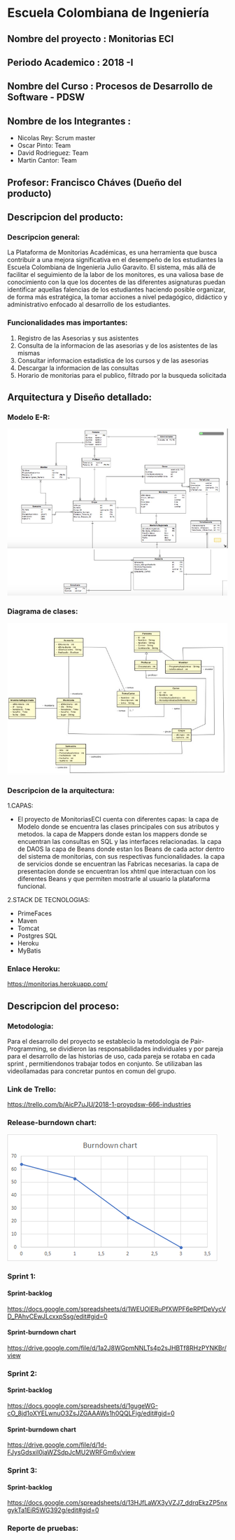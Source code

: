 # Escuela Colombiana de Ingeniería

## Nombre del proyecto : Monitorias ECI
## Periodo Academico : 2018 -I
## Nombre del Curso : Procesos de Desarrollo de Software - PDSW
## Nombre de los Integrantes : 
* Nicolas Rey: Scrum master
* Oscar Pinto: Team 
* David Rodrieguez: Team
* Martin Cantor: Team
## Profesor: Francisco Cháves (Dueño del producto)
## Descripcion del producto:
### Descripcion general:
La Plataforma de Monitorias Académicas, es una herramienta que busca contribuir a una mejora significativa en el desempeño de los estudiantes la Escuela Colombiana de Ingenieria Julio Garavito. El sistema, más allá de facilitar el seguimiento de la labor de los monitores, es una valiosa base de conocimiento con la que los docentes de las diferentes asignaturas puedan identificar aquellas falencias de los estudiantes haciendo posible organizar, de forma más estratégica, la tomar acciones a nivel pedagógico, didáctico y administrativo enfocado al desarrollo de los estudiantes.

### Funcionalidades mas importantes:
1. Registro de las Asesorias y sus asistentes
2. Consulta de la informacion de las asesorias y de los asistentes de las mismas
3. Consultar informacion estadistica de los cursos y de las asesorias
4. Descargar la informacion de las consultas
5. Horario de monitorias para el publico, filtrado por la busqueda solicitada

## Arquitectura y Diseño detallado:
### Modelo E-R:
![ER1](https://github.com/ECIPDSW/MonitoriasECI/blob/master/src/main/java/img/ER1.png)
![ER2](https://github.com/ECIPDSW/MonitoriasECI/blob/master/src/main/java/img/ER2.png)

### Diagrama de clases:
![modelo](https://github.com/ECIPDSW/MonitoriasECI/blob/master/src/main/java/img/modelo.png)
### Descripcion de la arquitectura:
1.CAPAS:
* El proyecto de MonitoriasECI cuenta con diferentes capas:
la capa de Modelo donde se encuentra las clases principales con sus atributos y metodos.
la capa de Mappers donde estan los mappers donde se encuentran las consultas en SQL y las interfaces relacionadas. 
la capa de DAOS
la capa de Beans donde estan los Beans de cada actor dentro del sistema de monitorias, con sus respectivas funcionalidades.
la capa de servicios donde se encuentran las Fabricas necesarias.
la capa de presentacion donde se encuentran los xhtml que interactuan con los diferentes Beans y que permiten mostrarle al usuario la plataforma funcional.

2.STACK DE TECNOLOGIAS:
* PrimeFaces
* Maven
* Tomcat
* Postgres SQL
* Heroku
* MyBatis

### Enlace Heroku:
https://monitorias.herokuapp.com/

## Descripcion del proceso:
### Metodologia:
Para el desarrollo del proyecto se establecio la metodologia de Pair-Programming, se dividieron las responsabilidades individuales y por pareja para el desarrollo de las historias de uso, cada pareja se rotaba en cada sprint , permitiendonos trabajar todos en conjunto.
Se utilizaban las videollamadas para concretar puntos en comun del grupo.

### Link de Trello:
https://trello.com/b/AicP7uJU/2018-1-proypdsw-666-industries

### Release-burndown chart:
![burndownchart](https://github.com/ECIPDSW/MonitoriasECI/blob/master/src/main/java/img/burndownchart.png)

### Sprint 1:
#### Sprint-backlog 
https://docs.google.com/spreadsheets/d/1WEUOlERuPfXWPF6eRPfDeVycVD_PAhvCEwJLcxxpSsg/edit#gid=0
#### Sprint-burndown chart
https://drive.google.com/file/d/1a2J8WGpmNNLTs4p2sJHBTf8RHzPYNKBr/view

### Sprint 2:
#### Sprint-backlog 
https://docs.google.com/spreadsheets/d/1gugeWG-cO_8jd1oXYELwnuO3ZsJZGAAAWs1h0QQLFig/edit#gid=0
#### Sprint-burndown chart
https://drive.google.com/file/d/1d-FJysGdsxiI0jaWZSdpJcMU2WRFGm6v/view

### Sprint 3:
#### Sprint-backlog 
https://docs.google.com/spreadsheets/d/13HJfLaWX3yVZJ7_ddrqEkzZP5nxgykTa1EiR5WG392g/edit#gid=0

### Reporte de pruebas:

